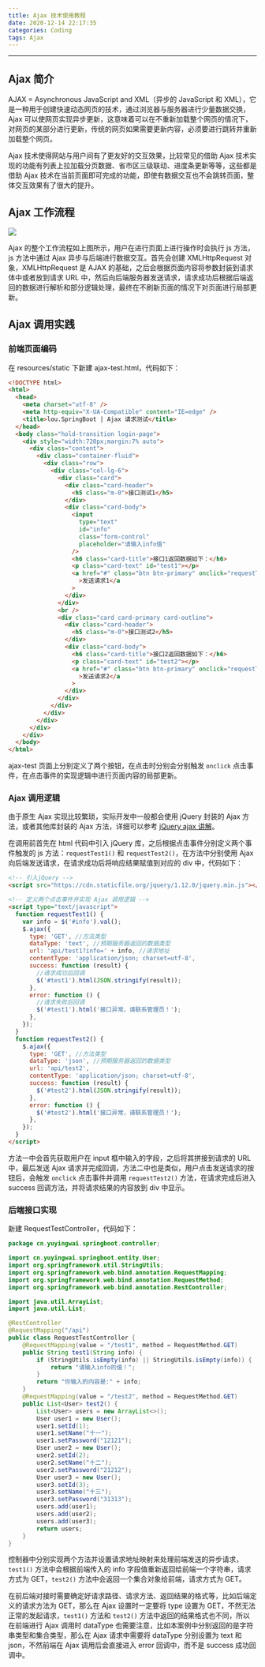 ```yaml
---
title: Ajax 技术使用教程
date: 2020-12-14 22:17:35
categories: Coding
tags: Ajax
---
```


-----

<!--more-->

## Ajax 简介

AJAX = Asynchronous JavaScript and XML（异步的 JavaScript 和 XML），它是一种用于创建快速动态网页的技术，通过浏览器与服务器进行少量数据交换，Ajax 可以使网页实现异步更新，这意味着可以在不重新加载整个网页的情况下，对网页的某部分进行更新，传统的网页如果需要更新内容，必须要进行跳转并重新加载整个网页。

Ajax 技术使得网站与用户间有了更友好的交互效果，比较常见的借助 Ajax 技术实现的功能有列表上拉加载分页数据、省市区三级联动、进度条更新等等，这些都是借助 Ajax 技术在当前页面即可完成的功能，即使有数据交互也不会跳转页面，整体交互效果有了很大的提升。



## Ajax 工作流程

![](http://images.yingwai.top/picgo/20201213093822.png)

Ajax 的整个工作流程如上图所示，用户在进行页面上进行操作时会执行 js 方法，js 方法中通过 Ajax 异步与后端进行数据交互。首先会创建 XMLHttpRequest 对象，XMLHttpRequest 是 AJAX 的基础，之后会根据页面内容将参数封装到请求体中或者放到请求 URL 中，然后向后端服务器发送请求，请求成功后根据后端返回的数据进行解析和部分逻辑处理，最终在不刷新页面的情况下对页面进行局部更新。



## Ajax 调用实践

### 前端页面编码

在 resources/static 下新建 ajax-test.html，代码如下：

```html
<!DOCTYPE html>
<html>
  <head>
    <meta charset="utf-8" />
    <meta http-equiv="X-UA-Compatible" content="IE=edge" />
    <title>lou.SpringBoot | Ajax 请求测试</title>
  </head>
  <body class="hold-transition login-page">
    <div style="width:720px;margin:7% auto">
      <div class="content">
        <div class="container-fluid">
          <div class="row">
            <div class="col-lg-6">
              <div class="card">
                <div class="card-header">
                  <h5 class="m-0">接口测试1</h5>
                </div>
                <div class="card-body">
                  <input
                    type="text"
                    id="info"
                    class="form-control"
                    placeholder="请输入info值"
                  />
                  <h6 class="card-title">接口1返回数据如下：</h6>
                  <p class="card-text" id="test1"></p>
                  <a href="#" class="btn btn-primary" onclick="requestTest1()"
                    >发送请求1</a
                  >
                </div>
              </div>
              <br />
              <div class="card card-primary card-outline">
                <div class="card-header">
                  <h5 class="m-0">接口测试2</h5>
                </div>
                <div class="card-body">
                  <h6 class="card-title">接口2返回数据如下：</h6>
                  <p class="card-text" id="test2"></p>
                  <a href="#" class="btn btn-primary" onclick="requestTest2()"
                    >发送请求2</a
                  >
                </div>
              </div>
            </div>
          </div>
        </div>
      </div>
    </div>
  </body>
</html>
```

ajax-test 页面上分别定义了两个按钮，在点击时分别会分别触发 `onclick` 点击事件，在点击事件的实现逻辑中进行页面内容的局部更新。

### Ajax 调用逻辑

由于原生 Ajax 实现比较繁琐，实际开发中一般都会使用 jQuery 封装的 Ajax 方法，或者其他库封装的 Ajax 方法，详细可以参考 [jQuery ajax 讲解](http://www.w3school.com.cn/jquery/ajax_ajax.asp)。

在调用前首先在 html 代码中引入 jQuery 库，之后根据点击事件分别定义两个事件触发的 js 方法：`requestTest1()` 和 `requestTest2()`，在方法中分别使用 Ajax 向后端发送请求，在请求成功后将响应结果赋值到对应的 div 中，代码如下：

```html
<!-- 引入jQuery -->
<script src="https://cdn.staticfile.org/jquery/1.12.0/jquery.min.js"></script>

<!-- 定义两个点击事件并实现 Ajax 调用逻辑 -->
<script type="text/javascript">
  function requestTest1() {
    var info = $('#info').val();
    $.ajax({
      type: 'GET', //方法类型
      dataType: 'text', //预期服务器返回的数据类型
      url: 'api/test1?info=' + info, //请求地址
      contentType: 'application/json; charset=utf-8',
      success: function (result) {
        //请求成功后回调
        $('#test1').html(JSON.stringify(result));
      },
      error: function () {
        //请求失败后回调
        $('#test1').html('接口异常，请联系管理员！');
      },
    });
  }
  function requestTest2() {
    $.ajax({
      type: 'GET', //方法类型
      dataType: 'json', //预期服务器返回的数据类型
      url: 'api/test2',
      contentType: 'application/json; charset=utf-8',
      success: function (result) {
        $('#test2').html(JSON.stringify(result));
      },
      error: function () {
        $('#test2').html('接口异常，请联系管理员！');
      },
    });
  }
</script>
```

方法一中会首先获取用户在 input 框中输入的字段，之后将其拼接到请求的 URL 中，最后发送 Ajax 请求并完成回调，方法二中也是类似，用户点击发送请求的按钮后，会触发 `onclick` 点击事件并调用 `requestTest2()` 方法，在请求完成后进入 success 回调方法，并将请求结果的内容放到 div 中显示。

### 后端接口实现

新建 RequestTestController，代码如下：

```java
package cn.yuyingwai.springboot.controller;

import cn.yuyingwai.springboot.entity.User;
import org.springframework.util.StringUtils;
import org.springframework.web.bind.annotation.RequestMapping;
import org.springframework.web.bind.annotation.RequestMethod;
import org.springframework.web.bind.annotation.RestController;

import java.util.ArrayList;
import java.util.List;

@RestController
@RequestMapping("/api")
public class RequestTestController {
    @RequestMapping(value = "/test1", method = RequestMethod.GET)
    public String test1(String info) {
        if (StringUtils.isEmpty(info) || StringUtils.isEmpty(info)) {
            return "请输入info的值！";
        }
        return "你输入的内容是:" + info;
    }
    @RequestMapping(value = "/test2", method = RequestMethod.GET)
    public List<User> test2() {
        List<User> users = new ArrayList<>();
        User user1 = new User();
        user1.setId(1);
        user1.setName("十一");
        user1.setPassword("12121");
        User user2 = new User();
        user2.setId(2);
        user2.setName("十二");
        user2.setPassword("21212");
        User user3 = new User();
        user3.setId(3);
        user3.setName("十三");
        user3.setPassword("31313");
        users.add(user1);
        users.add(user2);
        users.add(user3);
        return users;
    }
}
```

控制器中分别实现两个方法并设置请求地址映射来处理前端发送的异步请求，`test1()` 方法中会根据前端传入的 info 字段值重新返回给前端一个字符串，请求方式为 GET，`test2()` 方法中会返回一个集合对象给前端，请求方式为 GET。

在前后端对接时需要确定好请求路径、请求方法、返回结果的格式等，比如后端定义的请求方法为 GET，那么在 Ajax 设置时一定要将 type 设置为 GET，不然无法正常的发起请求，`test1()` 方法和 `test2()` 方法中返回的结果格式也不同，所以在前端进行 Ajax 调用时 dataType 也需要注意，比如本案例中分别返回的是字符串类型和集合类型，那么在 Ajax 请求中需要将 dataType 分别设置为 text 和 json，不然前端在 Ajax 调用后会直接进入 error 回调中，而不是 success 成功回调中。

